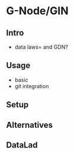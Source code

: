 # G-Node/GIN

## Intro
- data laws= and GDN?


## Usage
- basic
- git integration

## Setup


## Alternatives

## DataLad
